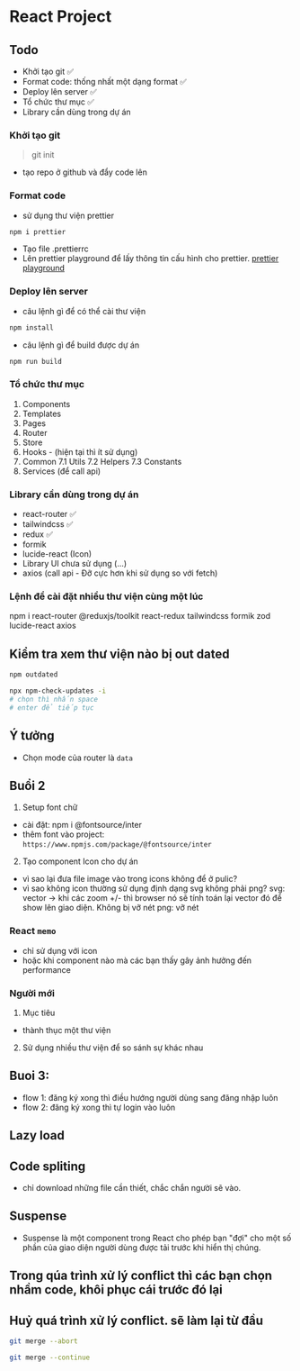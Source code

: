 # React Project

## Todo

- Khởi tạo git ✅
- Format code: thống nhất một dạng format ✅
- Deploy lên server ✅
- Tổ chức thư mục ✅
- Library cần dùng trong dự án

### Khởi tạo git
>
> git init

- tạo repo ở github và đẩy code lên

### Format code

- sử dụng thư viện prettier

```bash
npm i prettier
```

- Tạo file .prettierrc
- Lên prettier playground để lấy thông tin cấu hình cho prettier. [prettier playground](https://prettier.io/playground/)

### Deploy lên server

- câu lệnh gì để có thể cài thư viện

```bash
npm install
```

- câu lệnh gì để build được dự án

```bash
npm run build
```

### Tổ chức thư mục

1. Components
2. Templates
3. Pages
4. Router
5. Store
6. Hooks - (hiện tại thì ít sử dụng)
7. Common
    7.1 Utils
    7.2 Helpers
    7.3 Constants
8. Services (để call api)

### Library cần dùng trong dự án

- react-router ✅
- tailwindcss ✅
- redux ✅
- formik
- lucide-react (Icon)
- Library UI chưa sử dụng (...)
- axios (call api - Đỡ cực hơn khi sử dụng so với fetch)

### Lệnh để cài đặt nhiều thư viện cùng một lúc

npm i react-router @reduxjs/toolkit react-redux tailwindcss formik zod lucide-react axios

## Kiểm tra xem thư viện nào bị out dated

```bash
npm outdated
```

```bash
npx npm-check-updates -i
# chọn thì nhấn space
# enter để tiếp tục
```

## Ý tưởng

- Chọn mode của router là `data`


## Buổi 2

1. Setup font chữ

- cài đặt: npm i @fontsource/inter
- thêm font vào project: `https://www.npmjs.com/package/@fontsource/inter`

2. Tạo component Icon cho dự án

- vì sao lại đưa file image vào trong icons không để ở pulic? 
- vì sao không icon thường sử dụng định dạng svg không phải png?
svg: vector -> khi các zoom +/- thì browser nó sẽ tính toán lại vector đó để show lên giao diện. Không bị vỡ nét
png: vỡ nét


### React `memo`

- chỉ sử dụng với icon
- hoặc khi component nào mà các bạn thấy gây ảnh hưởng đến performance

### Người mới

1. Mục tiêu
- thành thục một thư viện

2. Sử dụng nhiều thư viện để so sánh sự khác nhau


## Buoi 3:
- flow 1: đăng ký xong thì điều hướng người dùng sang đăng nhập luôn
- flow 2: đăng ký xong thì tự login vào luôn

## Lazy load
## Code spliting

- chỉ download những file cần thiết, chắc chắn người sẽ vào.

## Suspense
- Suspense là một component trong React cho phép bạn "đợi" cho một số phần của giao diện người dùng được tải trước khi hiển thị chúng.

## Trong qúa trình xử lý conflict thì các bạn chọn nhầm code, khôi phục cái trước đó lại

## Huỷ quá trình xử lý conflict. sẽ làm lại từ đầu

```bash
git merge --abort
```

```bash
git merge --continue
```
